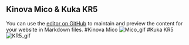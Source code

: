 ## Kinova Mico & Kuka KR5

You can use the [editor on GitHub](https://github.com/THEJONHDOE/SR/edit/gh-pages/index.md) to maintain and preview the content for your website in Markdown files.
#Kinova Mico
![Mico_gif](https://user-images.githubusercontent.com/56878231/123630531-8c99db80-d80d-11eb-8e38-058d8f594390.gif)
#Kuka KR5
![KR5_gif](https://user-images.githubusercontent.com/56878231/123630579-9c192480-d80d-11eb-85da-e761f2adbde5.gif)
